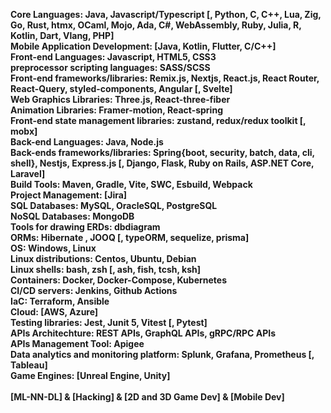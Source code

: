 **Core Languages: Java, Javascript/Typescript [, Python, C, C++, Lua, Zig, Go, Rust, htmx, OCaml, Mojo, Ada, C#, WebAssembly, Ruby, Julia, R, Kotlin, Dart, Vlang, PHP]**\
**Mobile Application Development: [Java, Kotlin, Flutter, C/C++]**\
**Front-end Languages: Javascript, HTML5, CSS3**\
**preprocessor scripting languages: SASS/SCSS**\
**Front-end frameworks/libraries:  Remix.js, Nextjs, React.js, React Router, React-Query, styled-components, Angular [, Svelte]**\
**Web Graphics Libraries: Three.js, React-three-fiber**\
**Animation Libraries: Framer-motion, React-spring**\
**Front-end state management libraries: zustand, redux/redux toolkit [, mobx]**\
**Back-end Languages: Java, Node.js**\
**Back-ends frameworks/libraries: Spring{boot, security, batch, data, cli, shell}, Nestjs, Express.js [, Django, Flask, Ruby on Rails, ASP.NET Core, Laravel]**\
**Build Tools: Maven, Gradle, Vite, SWC, Esbuild, Webpack**\
**Project Management: [Jira]**\
**SQL Databases: MySQL, OracleSQL, PostgreSQL**\
**NoSQL Databases: MongoDB**\
**Tools for drawing ERDs: dbdiagram**\
**ORMs: Hibernate , JOOQ [, typeORM, sequelize, prisma]**\
**OS: Windows, Linux**\
**Linux distributions: Centos, Ubuntu, Debian**\
**Linux shells: bash, zsh [, ash, fish, tcsh, ksh]**\
**Containers: Docker, Docker-Compose, Kubernetes**\
**CI/CD servers: Jenkins, Github Actions**\
**IaC: Terraform, Ansible**\
**Cloud: [AWS, Azure]**\
**Testing libraries: Jest, Junit 5, Vitest [, Pytest]**\
**APIs Architechture: REST APIs, GraphQL APIs, gRPC/RPC APIs**\
**APIs Management Tool: Apigee**\
**Data analytics and monitoring platform: Splunk, Grafana, Prometheus [, Tableau]**\
**Game Engines: [Unreal Engine, Unity]**\
\
**[ML-NN-DL] & [Hacking] & [2D and 3D Game Dev] & [Mobile Dev]**

<!---
tariq-almalki/tariq-almalki is a ✨ special ✨ repository because its `README.md` (this file) appears on your GitHub profile.
You can click the Preview link to take a look at your changes.
--->

